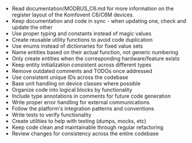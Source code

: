 * Read documentation/MODBUS_C6.md for more information on the register layout of the Komfovent C6/C6M devices.
* Keep documentation and code in sync - when updating one, check and update the other
* Use proper typing and constants instead of magic values
* Create reusable utility functions to avoid code duplication
* Use enums instead of dictionaries for fixed value sets
* Name entities based on their actual function, not generic numbering
* Only create entities when the corresponding hardware/feature exists
* Keep entity initialization consistent across different types
* Remove outdated comments and TODOs once addressed
* Use consistent unique IDs across the codebase
* Base unit handling on device classes where possible
* Organize code into logical blocks by functionality
* Include type annotations in comments for future code generation
* Write proper error handling for external communications
* Follow the platform's integration patterns and conventions
* Write tests to verify functionality
* Create utilities to help with testing (dumps, mocks, etc)
* Keep code clean and maintainable through regular refactoring
* Review changes for consistency across the entire codebase
